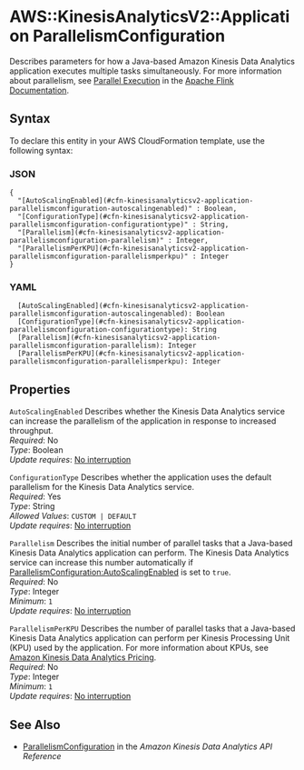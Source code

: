 # AWS::KinesisAnalyticsV2::Application ParallelismConfiguration<a name="aws-properties-kinesisanalyticsv2-application-parallelismconfiguration"></a>

Describes parameters for how a Java\-based Amazon Kinesis Data Analytics application executes multiple tasks simultaneously\. For more information about parallelism, see [Parallel Execution](https://ci.apache.org/projects/flink/flink-docs-stable/dev/parallel.html) in the [Apache Flink Documentation](https://ci.apache.org/projects/flink/flink-docs-release-1.6/)\.

## Syntax<a name="aws-properties-kinesisanalyticsv2-application-parallelismconfiguration-syntax"></a>

To declare this entity in your AWS CloudFormation template, use the following syntax:

### JSON<a name="aws-properties-kinesisanalyticsv2-application-parallelismconfiguration-syntax.json"></a>

```
{
  "[AutoScalingEnabled](#cfn-kinesisanalyticsv2-application-parallelismconfiguration-autoscalingenabled)" : Boolean,
  "[ConfigurationType](#cfn-kinesisanalyticsv2-application-parallelismconfiguration-configurationtype)" : String,
  "[Parallelism](#cfn-kinesisanalyticsv2-application-parallelismconfiguration-parallelism)" : Integer,
  "[ParallelismPerKPU](#cfn-kinesisanalyticsv2-application-parallelismconfiguration-parallelismperkpu)" : Integer
}
```

### YAML<a name="aws-properties-kinesisanalyticsv2-application-parallelismconfiguration-syntax.yaml"></a>

```
  [AutoScalingEnabled](#cfn-kinesisanalyticsv2-application-parallelismconfiguration-autoscalingenabled): Boolean
  [ConfigurationType](#cfn-kinesisanalyticsv2-application-parallelismconfiguration-configurationtype): String
  [Parallelism](#cfn-kinesisanalyticsv2-application-parallelismconfiguration-parallelism): Integer
  [ParallelismPerKPU](#cfn-kinesisanalyticsv2-application-parallelismconfiguration-parallelismperkpu): Integer
```

## Properties<a name="aws-properties-kinesisanalyticsv2-application-parallelismconfiguration-properties"></a>

`AutoScalingEnabled`  <a name="cfn-kinesisanalyticsv2-application-parallelismconfiguration-autoscalingenabled"></a>
Describes whether the Kinesis Data Analytics service can increase the parallelism of the application in response to increased throughput\.  
*Required*: No  
*Type*: Boolean  
*Update requires*: [No interruption](https://docs.aws.amazon.com/AWSCloudFormation/latest/UserGuide/using-cfn-updating-stacks-update-behaviors.html#update-no-interrupt)

`ConfigurationType`  <a name="cfn-kinesisanalyticsv2-application-parallelismconfiguration-configurationtype"></a>
Describes whether the application uses the default parallelism for the Kinesis Data Analytics service\.  
*Required*: Yes  
*Type*: String  
*Allowed Values*: `CUSTOM | DEFAULT`  
*Update requires*: [No interruption](https://docs.aws.amazon.com/AWSCloudFormation/latest/UserGuide/using-cfn-updating-stacks-update-behaviors.html#update-no-interrupt)

`Parallelism`  <a name="cfn-kinesisanalyticsv2-application-parallelismconfiguration-parallelism"></a>
Describes the initial number of parallel tasks that a Java\-based Kinesis Data Analytics application can perform\. The Kinesis Data Analytics service can increase this number automatically if [ParallelismConfiguration:AutoScalingEnabled](https://docs.aws.amazon.com/kinesisanalytics/latest/apiv2/API_ParallelismConfiguration.html#kinesisanalytics-Type-ParallelismConfiguration-AutoScalingEnabled.html) is set to `true`\.  
*Required*: No  
*Type*: Integer  
*Minimum*: `1`  
*Update requires*: [No interruption](https://docs.aws.amazon.com/AWSCloudFormation/latest/UserGuide/using-cfn-updating-stacks-update-behaviors.html#update-no-interrupt)

`ParallelismPerKPU`  <a name="cfn-kinesisanalyticsv2-application-parallelismconfiguration-parallelismperkpu"></a>
Describes the number of parallel tasks that a Java\-based Kinesis Data Analytics application can perform per Kinesis Processing Unit \(KPU\) used by the application\. For more information about KPUs, see [Amazon Kinesis Data Analytics Pricing](http://aws.amazon.com/kinesis/data-analytics/pricing/)\.  
*Required*: No  
*Type*: Integer  
*Minimum*: `1`  
*Update requires*: [No interruption](https://docs.aws.amazon.com/AWSCloudFormation/latest/UserGuide/using-cfn-updating-stacks-update-behaviors.html#update-no-interrupt)

## See Also<a name="aws-properties-kinesisanalyticsv2-application-parallelismconfiguration--seealso"></a>
+  [ParallelismConfiguration](https://docs.aws.amazon.com/kinesisanalytics/latest/apiv2/API_ParallelismConfiguration.html) in the *Amazon Kinesis Data Analytics API Reference* 